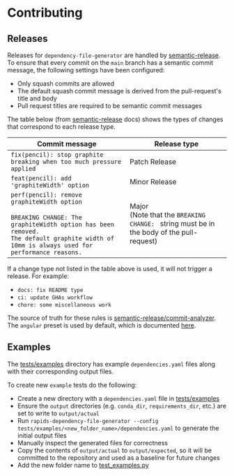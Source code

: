# Contributing

## Releases

Releases for `dependency-file-generator` are handled by [semantic-release][semantic-release]. To ensure that every commit on the `main` branch has a semantic commit message, the following settings have been configured:

- Only squash commits are allowed
- The default squash commit message is derived from the pull-request's title and body
- Pull request titles are required to be semantic commit messages

The table below (from [semantic-release][semantic-release] docs) shows the types of changes that correspond to each release type.

| Commit message                                                                                                                                                                                   | Release type                                                                                    |
| ------------------------------------------------------------------------------------------------------------------------------------------------------------------------------------------------ | ----------------------------------------------------------------------------------------------- |
| `fix(pencil): stop graphite breaking when too much pressure applied`                                                                                                                             | Patch Release                                                                                   |
| `feat(pencil): add 'graphiteWidth' option`                                                                                                                                                       | Minor Release                                                                                   |
| `perf(pencil): remove graphiteWidth option`<br><br>`BREAKING CHANGE: The graphiteWidth option has been removed.`<br>`The default graphite width of 10mm is always used for performance reasons.` | Major <br /> (Note that the `BREAKING CHANGE: ` string must be in the body of the pull-request) |

If a change type not listed in the table above is used, it will not trigger a release. For example:

- `docs: fix README type`
- `ci: update GHAs workflow`
- `chore: some miscellaneous work`

The source of truth for these rules is [semantic-release/commit-analyzer](https://github.com/semantic-release/commit-analyzer). The `angular` preset is used by default, which is documented [here](https://github.com/conventional-changelog/conventional-changelog/tree/master/packages/conventional-changelog-angular).

[semantic-release]: https://github.com/semantic-release/semantic-release

## Examples

The [tests/examples](./tests/examples/) directory has example `dependencies.yaml` files along with their corresponding output files.

To create new `example` tests do the following:

- Create a new directory with a `dependencies.yaml` file in [tests/examples](tests/examples/)
- Ensure the `output` directories (e.g. `conda_dir`, `requirements_dir`, etc.) are set to write to `output/actual`
- Run `rapids-dependency-file-generator --config tests/examples/<new_folder_name>/dependencies.yaml` to generate the initial output files
- Manually inspect the generated files for correctness
- Copy the contents of `output/actual` to `output/expected`, so it will be committed to the repository and used as a baseline for future changes
- Add the new folder name to [test_examples.py](./tests/test_examples.py)

